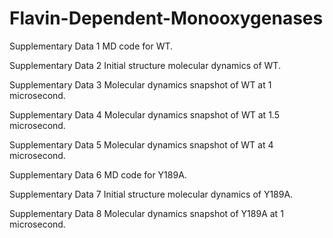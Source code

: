 # Flavin-Dependent-Monooxygenases

Supplementary Data 1	MD code for WT.

Supplementary Data 2	Initial structure molecular dynamics of WT.

Supplementary Data 3	Molecular dynamics snapshot of WT at 1 microsecond.

Supplementary Data 4	Molecular dynamics snapshot of WT at 1.5 microsecond.

Supplementary Data 5	Molecular dynamics snapshot of WT at 4 microsecond.

Supplementary Data 6	MD code for Y189A.

Supplementary Data 7	Initial structure molecular dynamics of Y189A.

Supplementary Data 8	Molecular dynamics snapshot of Y189A at 1 microsecond.
